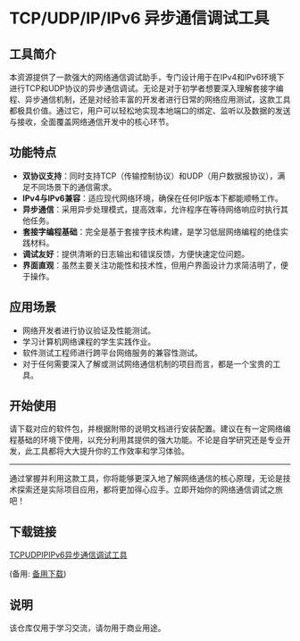 # TCP/UDP/IP/IPv6 异步通信调试工具

## 工具简介

本资源提供了一款强大的网络通信调试助手，专门设计用于在IPv4和IPv6环境下进行TCP和UDP协议的异步通信调试。无论是对于初学者想要深入理解套接字编程、异步通信机制，还是对经验丰富的开发者进行日常的网络应用测试，这款工具都极具价值。通过它，用户可以轻松地实现本地端口的绑定、监听以及数据的发送与接收，全面覆盖网络通信开发中的核心环节。

## 功能特点

- **双协议支持**：同时支持TCP（传输控制协议）和UDP（用户数据报协议），满足不同场景下的通信需求。
- **IPv4与IPv6兼容**：适应现代网络环境，确保在任何IP版本下都能顺畅工作。
- **异步通信**：采用异步处理模式，提高效率，允许程序在等待网络响应时执行其他任务。
- **套接字编程基础**：完全是基于套接字技术构建，是学习低层网络编程的绝佳实践材料。
- **调试友好**：提供清晰的日志输出和错误反馈，方便快速定位问题。
- **界面直观**：虽然主要关注功能性和技术性，但用户界面设计力求简洁明了，便于操作。

## 应用场景

- 网络开发者进行协议验证及性能测试。
- 学习计算机网络课程的学生实践作业。
- 软件测试工程师进行跨平台网络服务的兼容性测试。
- 对于任何需要深入了解或测试网络通信机制的项目而言，都是一个宝贵的工具。

## 开始使用

请下载对应的软件包，并根据附带的说明文档进行安装配置。建议在有一定网络编程基础的环境下使用，以充分利用其提供的强大功能。不论是自学研究还是专业开发，此工具都将大大提升你的工作效率和学习体验。

---

通过掌握并利用这款工具，你将能够更深入地了解网络通信的核心原理，无论是技术探索还是实际项目应用，都将更加得心应手。立即开始你的网络通信调试之旅吧！

## 下载链接
[TCPUDPIPIPv6异步通信调试工具](https://pan.quark.cn/s/0d6ac7c03212) 

(备用: [备用下载](https://pan.baidu.com/s/1wib8WuYNJngNOPickdbknA?pwd=1234))

## 说明

该仓库仅用于学习交流，请勿用于商业用途。
